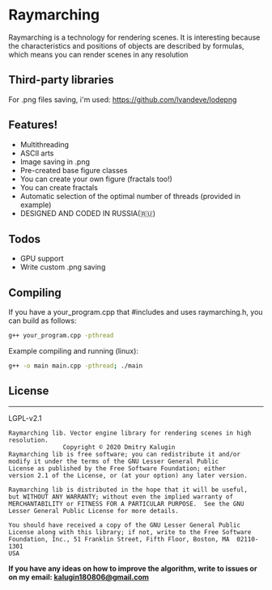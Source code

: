 # Raymarching
Raymarching is a technology for rendering scenes. It is interesting because the characteristics and positions of objects are described by formulas, which means you can render scenes in any resolution

## Third-party libraries 
For .png files saving, i'm used: https://github.com/lvandeve/lodepng

## Features!

  - Multithreading
  - ASCII arts
  - Image saving in .png
  - Pre-created base figure classes
  - You can create your own figure (fractals too!)
  - You can create fractals
  - Automatic selection of the optimal number of threads (provided in example)
  - DESIGNED AND CODED IN RUSSIA(🇷🇺)
  
## Todos

  - GPU support
  - Write custom .png saving

## Compiling
If you have a your_program.cpp that #includes and uses raymarching.h, you can build as follows:
```sh
g++ your_program.cpp -pthread
```
Example compiling and running (linux):
```sh
g++ -o main main.cpp -pthread; ./main
```

## License
----

LGPL-v2.1

    Raymarching lib. Vector engine library for rendering scenes in high resolution.
                   Copyright © 2020 Dmitry Kalugin
    Raymarching lib is free software; you can redistribute it and/or
    modify it under the terms of the GNU Lesser General Public
    License as published by the Free Software Foundation; either
    version 2.1 of the License, or (at your option) any later version.
    
    Raymarching lib is distributed in the hope that it will be useful,
    but WITHOUT ANY WARRANTY; without even the implied warranty of
    MERCHANTABILITY or FITNESS FOR A PARTICULAR PURPOSE.  See the GNU
    Lesser General Public License for more details.
    
    You should have received a copy of the GNU Lesser General Public
    License along with this library; if not, write to the Free Software
    Foundation, Inc., 51 Franklin Street, Fifth Floor, Boston, MA  02110-1301
    USA


**If you have any ideas on how to improve the algorithm, write to issues or on my email: kalugin180806@gmail.com**
